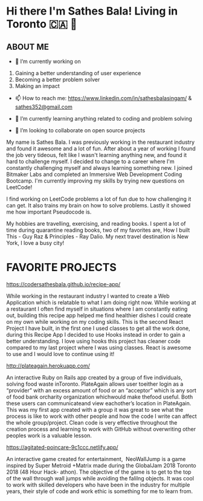 # Hi there I'm Sathes Bala! Living in Toronto 🇨🇦 👋

## ABOUT ME

- 🔭 I’m currently working on 
1) Gaining a better understanding of user experience
2) Becoming a better problem solver
3) Making an impact

- 📫 How to reach me: https://www.linkedin.com/in/sathesbalasingam/ & sathes352@gmail.com

- 🌱 I’m currently learning anything related to coding and problem solving
- 👯 I’m looking to collaborate on open source projects

My name is Sathes Bala. I was previously working in the restaurant industry and found it awesome and a lot of fun. After about a year of working I found the job very tideous, felt like I wasn't learning anything new, and found it hard to challenge myself. I decided to change to a career where I'm constantly challenging myself and always learning something new. I joined Bitmaker Labs and completed an Immersive Web Development Coding Bootcamp. I'm currently improving my skills by trying new questions on LeetCode!

I find working on LeetCode problems a lot of fun due to how challenging it can get. It also trains my brain on how to solve problems. Lastly it showed me how important Pseudocode is.

My hobbies are travelling, exercising, and reading books. I spent a lot of time during quarantine reading books, two of my favorites are, How I built This - Guy Raz & Principles - Ray Dalio. My next travel destination is New York, I love a busy city!

# FAVORITE PROJECTS

https://codersathesbala.github.io/recipe-app/

While working in the restaurant industry I wanted to create a Web Application which is relatable to what I am doing right now. While working at a restaurant I often find myself in situations where I am constantly eating out, building this recipe app helped me find healthier dishes I could create on my own while working on my coding skills. This is the second React Project I have built, in the first one I used classes to get all the work done, during this Recipe App I decided to use Hooks instead in order to gain a better understanding. I love using hooks this project has cleaner code compared to my last project where I was using classes. React is awesome to use and I would love to continue using it!

http://plateagain.herokuapp.com/

An interactive Ruby on Rails app created by a group of​ five individuals,​ solving​ food​ waste​ in​Toronto.​ PlateAgain​ allows​ user to​ either​ log​in​ as​ a “provider”​ with​ an​ excess​ amount​ of​ food ​or an “acceptor”​ which is​ any​ sort​ of​ food​ bank​ or​​charity​ organization which​ would​ make​ the​food​ useful.​ ​Both​ these​ users​ can communicate​and​ ​​​view each​ other’s​ location​ in​ PlateAgain. This was my first app created with a group it was great to see what the process is like to work with other people and how the code I write can affect the whole group/project. Clean code is very effective throughout the creation process and learning to work with GitHub without overwriting other peoples work is a valuable lesson.

https://agitated-poincare-9c1ccc.netlify.app/

An​ interactive​ game​ created​ for​ entertainment, ​ ​NeoWallJump is a game inspired by Super Metroid +Matrix made during the GlobalJam 2018 Toronto 2018 (48 Hour Hack- athon). The objective of the game is to get to the top of the wall through wall jumps while avoiding the falilng objects. It was cool to work with skilled developers who have been in the industry for multiple years, their style of code and work ethic is something for me to learn from.


<!--
**coderSathesBala/coderSathesBala** is a ✨ _special_ ✨ repository because its `README.md` (this file) appears on your GitHub profile.

Here are some ideas to get you started:



- 🤔 I’m looking for help with ...
- 💬 Ask me about ...

- 😄 Pronouns: ...
- ⚡ Fun fact: ...
-->
